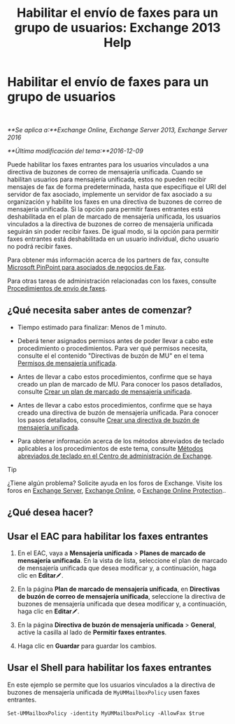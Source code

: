 ﻿---
title: 'Habilitar el envío de faxes para un grupo de usuarios: Exchange 2013 Help'
TOCTitle: Habilitar el envío de faxes para un grupo de usuarios
ms:assetid: b8d9f54d-ff06-4942-83e1-fc6c4ad02178
ms:mtpsurl: https://technet.microsoft.com/es-es/library/Ee423556(v=EXCHG.150)
ms:contentKeyID: 52061873
ms.date: 05/22/2018
mtps_version: v=EXCHG.150
ms.translationtype: MT
---

# Habilitar el envío de faxes para un grupo de usuarios

 

_**Se aplica a:**Exchange Online, Exchange Server 2013, Exchange Server 2016_

_**Última modificación del tema:**2016-12-09_

Puede habilitar los faxes entrantes para los usuarios vinculados a una directiva de buzones de correo de mensajería unificada. Cuando se habilitan usuarios para mensajería unificada, estos no pueden recibir mensajes de fax de forma predeterminada, hasta que especifique el URI del servidor de fax asociado, implemente un servidor de fax asociado a su organización y habilite los faxes en una directiva de buzones de correo de mensajería unificada. Si la opción para permitir faxes entrantes está deshabilitada en el plan de marcado de mensajería unificada, los usuarios vinculados a la directiva de buzones de correo de mensajería unificada seguirán sin poder recibir faxes. De igual modo, si la opción para permitir faxes entrantes está deshabilitada en un usuario individual, dicho usuario no podrá recibir faxes.

Para obtener más información acerca de los partners de fax, consulte [Microsoft PinPoint para asociados de negocios de Fax](https://go.microsoft.com/fwlink/?linkid=190238).

Para otras tareas de administración relacionadas con los faxes, consulte [Procedimientos de envío de faxes](faxing-procedures-exchange-2013-help.md).

## ¿Qué necesita saber antes de comenzar?

  - Tiempo estimado para finalizar: Menos de 1 minuto.

  - Deberá tener asignados permisos antes de poder llevar a cabo este procedimiento o procedimientos. Para ver qué permisos necesita, consulte el el contenido "Directivas de buzón de MU" en el tema [Permisos de mensajería unificada](unified-messaging-permissions-exchange-2013-help.md).

  - Antes de llevar a cabo estos procedimientos, confirme que se haya creado un plan de marcado de MU. Para conocer los pasos detallados, consulte [Crear un plan de marcado de mensajería unificada](create-a-um-dial-plan-exchange-2013-help.md).

  - Antes de llevar a cabo estos procedimientos, confirme que se haya creado una directiva de buzón de mensajería unificada. Para conocer los pasos detallados, consulte [Crear una directiva de buzón de mensajería unificada](create-a-um-mailbox-policy-exchange-2013-help.md).

  - Para obtener información acerca de los métodos abreviados de teclado aplicables a los procedimientos de este tema, consulte [Métodos abreviados de teclado en el Centro de administración de Exchange](keyboard-shortcuts-in-the-exchange-admin-center-exchange-online-protection-help.md).


> [!TIP]
> ¿Tiene algún problema? Solicite ayuda en los foros de Exchange. Visite los foros en <A href="https://go.microsoft.com/fwlink/p/?linkid=60612">Exchange Server</A>, <A href="https://go.microsoft.com/fwlink/p/?linkid=267542">Exchange Online</A>, o <A href="https://go.microsoft.com/fwlink/p/?linkid=285351">Exchange Online Protection</A>..



## ¿Qué desea hacer?

## Usar el EAC para habilitar los faxes entrantes

1.  En el EAC, vaya a **Mensajería unificada** \> **Planes de marcado de mensajería unificada**. En la vista de lista, seleccione el plan de marcado de mensajería unificada que desea modificar y, a continuación, haga clic en **Editar**![Icono Editar](images/Bb124582.6f53ccb2-1f13-4c02-bea0-30690e6ea71d(EXCHG.150).gif "Icono Editar").

2.  En la página **Plan de marcado de mensajería unificada**, en **Directivas de buzón de correo de mensajería unificada**, seleccione la directiva de buzones de mensajería unificada que desea modificar y, a continuación, haga clic en **Editar**![Icono Editar](images/Bb124582.6f53ccb2-1f13-4c02-bea0-30690e6ea71d(EXCHG.150).gif "Icono Editar").

3.  En la página **Directiva de buzón de mensajería unificada** \> **General**, active la casilla al lado de **Permitir faxes entrantes**.

4.  Haga clic en **Guardar** para guardar los cambios.

## Usar el Shell para habilitar los faxes entrantes

En este ejemplo se permite que los usuarios vinculados a la directiva de buzones de mensajería unificada de `MyUMMailboxPolicy` usen faxes entrantes.

    Set-UMMailboxPolicy -identity MyUMMailboxPolicy -AllowFax $true

